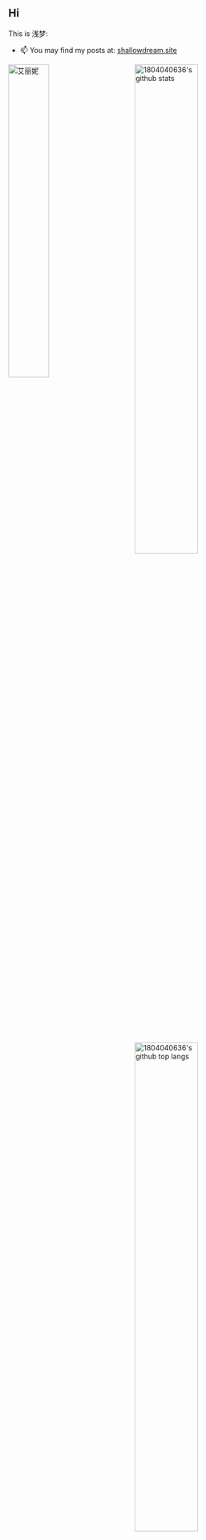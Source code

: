 ## Hi

This is 浅梦:

- 📫 You may find my posts at: [shallowdream.site](https://shallowdream.site/)

<img align=left alt="艾丽妮" width=40% src="http://shallowdream.site/img/head.png">

<img align=right alt="1804040636's github stats" width="50%" src="https://github-readme-stats.vercel.app/api?username=1804040636&show_icons=true">

<img align=right alt="1804040636's github top langs" width="50%" src="https://github-readme-stats.vercel.app/api/top-langs/?username=1804040636&layout=compact">


